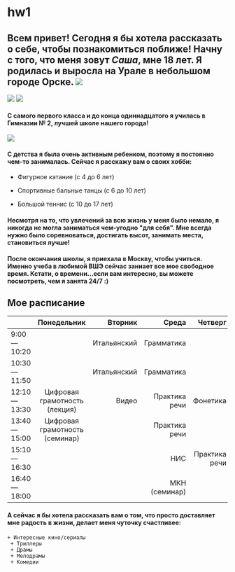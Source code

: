 # hw1
## Всем привет! Сегодня я бы хотела рассказать о себе, чтобы познакомиться поближе! Начну с того, что меня зовут *Саша*, мне 18 лет. Я родилась и выросла на Урале в небольшом городе Орске. ![](https://upload.wikimedia.org/wikipedia/commons/2/2f/St.Orsk.jpg)
![](https://img-fotki.yandex.ru/get/9744/32494785.40a/0_abb49_57ae5ff0_XXL.jpg) ![](https://lh3.googleusercontent.com/-w7d8haf-CeE/VX5rY54HgQI/AAAAAAAAPms/moi6U8s8cs4/s800/d-55.jpg)

#### С самого первого класса и до конца одиннадцатого я училась в Гимназии № 2, лучшей школе нашего города!
![](https://avatars.mds.yandex.net/get-altay/367512/2a0000015e4cf48325127f55a5f923938a5f/L)
#### С детства я была очень активным ребенком, поэтому я постоянно чем-то занималась. Сейчас я расскажу вам о своих хобби:
  + Фигурное катание (с 4 до 6 лет) 
  - Спортивные бальные танцы (с 6 до 10 лет)
  + Большой теннис (с 10 до 17 лет)
#### Несмотря на то, что увлечений за всю жизнь у меня было немало, я никогда не могла заниматься чем-угодно "для себя". Мне всегда нужно было соревноваться, достигать высот, занимать места, становиться лучше!
#### После окончания школы, я приехала в Москву, чтобы учиться. Именно учеба в любимой ВШЭ сейчас заниает все мое свободное время. Кстати, о времени...если вам интересно, вы можете посмотреть, чем я занята 24/7 :)
## Мое расписание
||Понедельник|Вторник|Среда|Четверг|Пятница|Суббота
---|:---:|---:|---:|---:|---:|---:
9:00—10:20||Итальянский|Грамматика|||
10:30—11:50||Итальянский|Грамматика|||
12:10—13:30|Цифровая грамотность (лекция)|Видео|Практика речи|Фонетика||
13:40—15:00|Цифровая грамотность (семинар)||Практика речи|||Латынь
15:10—16:30|||НИС|Практика речи|МКН (лекция)|
16:40—18:00|||МКН (семинар)|||
#### А сейчас я бы хотела рассказать вам о том, что просто доставляет мне радость в жизни, делает меня чуточку счастливее:
    + Интересные кино/сериалы
     + Триллеры
     + Драмы
     + Мелодрамы
     + Комедии
